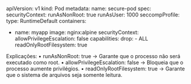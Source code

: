 apiVersion: v1
kind: Pod
metadata:
  name: secure-pod
spec:
  securityContext:
    runAsNonRoot: true
    runAsUser: 1000
    seccompProfile:
      type: RuntimeDefault
  containers:
  - name: myapp
    image: nginx:alpine
    securityContext:
      allowPrivilegeEscalation: false
      capabilities:
        drop:
          - ALL
      readOnlyRootFilesystem: true

Explicações:
	•	runAsNonRoot: true → Garante que o processo não será executado como root.
	•	allowPrivilegeEscalation: false → Bloqueia que o processo aumente privilégios.
	•	readOnlyRootFilesystem: true → Garante que o sistema de arquivos seja somente leitura.